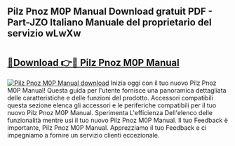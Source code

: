 ## Pilz Pnoz M0P Manual Download gratuit PDF - Part-JZO Italiano Manuale del proprietario del servizio wLwXw

# <h2><a href="http://dfgmymx.blite.top/?on=Pilz+Pnoz+M0P+Manual">🔗Download 👉🔴 Pilz Pnoz M0P Manual</a></h2>

[![Pilz Pnoz M0P Manual download](https://i.imgur.com/lujVjoI.png)](http://dfgmymx.blite.top/?on=Pilz+Pnoz+M0P+Manual)
Inizia oggi con il tuo nuovo Pilz Pnoz M0P Manual! Questa guida per l'utente fornisce una panoramica dettagliata delle caratteristiche e delle funzioni del prodotto. Accessori compatibili questa sezione elenca gli accessori e le periferiche compatibili per il tuo nuovo Pilz Pnoz M0P Manual. Sperimenta L'efficienza Dell'elenco delle funzionalità mentre usi il tuo nuovo Pilz Pnoz M0P Manual. Il tuo Feedback è importante, Pilz Pnoz M0P Manual. Apprezziamo il tuo Feedback e ci impegniamo a fornire un servizio clienti eccezionale.
